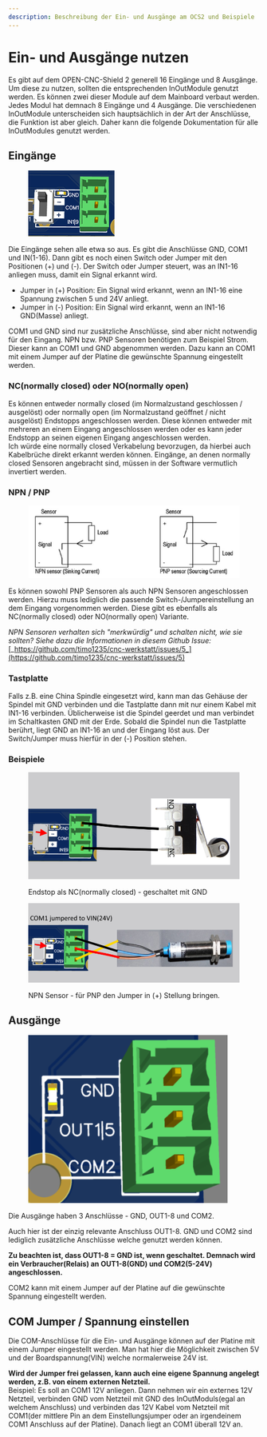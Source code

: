 ```yaml
---
description: Beschreibung der Ein- und Ausgänge am OCS2 und Beispiele
---
```


# Ein- und Ausgänge nutzen

Es gibt auf dem OPEN-CNC-Shield 2 generell 16 Eingänge und 8 Ausgänge. Um diese zu nutzen, sollten die entsprechenden InOutModule genutzt werden. Es können zwei dieser Module auf dem Mainboard verbaut werden. Jedes Modul hat demnach 8 Eingänge und 4 Ausgänge. Die verschiedenen InOutModule unterscheiden sich hauptsächlich in der Art der Anschlüsse, die Funktion ist aber gleich. Daher kann die folgende Dokumentation für alle InOutModules genutzt werden.

## Eingänge

<figure><img src="../../.gitbook/assets/in.png" alt=""><figcaption></figcaption></figure>

Die Eingänge sehen alle etwa so aus. Es gibt die Anschlüsse GND, COM1 und IN(1-16). Dann gibt es noch einen Switch oder Jumper mit den Positionen (+) und (-). Der Switch oder Jumper steuert, was an IN1-16 anliegen muss, damit ein Signal erkannt wird.&#x20;

* Jumper in (+) Position: Ein Signal wird erkannt, wenn an IN1-16 eine Spannung zwischen 5 und 24V anliegt.&#x20;
* Jumper in (-) Position: Ein Signal wird erkannt, wenn an IN1-16 GND(Masse) anliegt.

COM1 und GND sind nur zusätzliche Anschlüsse, sind aber nicht notwendig für den Eingang. NPN bzw. PNP Sensoren benötigen zum Beispiel Strom. Dieser kann an COM1 und GND abgenommen werden. Dazu kann an COM1 mit einem Jumper auf der Platine die gewünschte Spannung eingestellt werden.&#x20;

### **NC(normally closed) oder NO(normally open)**

Es können entweder normally closed (im Normalzustand geschlossen / ausgelöst) oder normally open (im Normalzustand geöffnet / nicht ausgelöst) Endstopps angeschlossen werden. Diese können entweder mit mehreren an einem Eingang angeschlossen werden oder es kann jeder Endstopp an seinen eigenen Eingang angeschlossen werden.\
Ich würde eine normally closed Verkabelung bevorzugen, da hierbei auch Kabelbrüche direkt erkannt werden können. Eingänge, an denen normally closed Sensoren angebracht sind, müssen in der Software vermutlich invertiert werden.

### NPN / PNP

<figure><img src="../../.gitbook/assets/transistor-sensor-1.jpg" alt=""><figcaption></figcaption></figure>

Es können sowohl PNP Sensoren als auch NPN Sensoren angeschlossen werden. Hierzu muss lediglich die passende Switch-/Jumpereinstellung an dem Eingang vorgenommen werden. Diese gibt es ebenfalls als NC(normally closed) oder NO(normally open) Variante.

_NPN Sensoren verhalten sich "merkwürdig" und schalten nicht, wie sie sollten? Siehe dazu die Informationen in diesem Github Issue:_ [_https://github.com/timo1235/cnc-werkstatt/issues/5_](https://github.com/timo1235/cnc-werkstatt/issues/5)

### Tastplatte

Falls z.B. eine China Spindle eingesetzt wird, kann man das Gehäuse der Spindel mit GND verbinden und die Tastplatte dann mit nur einem Kabel mit IN1-16 verbinden.  Üblicherweise ist die Spindel geerdet und man verbindet im Schaltkasten GND mit der Erde. Sobald die Spindel nun die Tastplatte berührt, liegt GND an IN1-16 an und der Eingang löst aus. Der Switch/Jumper muss hierfür in der (-) Position stehen.

### Beispiele

<figure><img src="../../.gitbook/assets/in_nc_example.png" alt=""><figcaption><p>Endstop als NC(normally closed) - geschaltet mit GND</p></figcaption></figure>

<figure><img src="../../.gitbook/assets/in_npn_example.png" alt=""><figcaption><p>NPN Sensor - für PNP den Jumper in (+) Stellung bringen.</p></figcaption></figure>

## Ausgänge

<figure><img src="../../.gitbook/assets/ausgang.png" alt=""><figcaption></figcaption></figure>

Die Ausgänge haben 3 Anschlüsse - GND, OUT1-8 und COM2.

Auch hier ist der einzig relevante Anschluss OUT1-8. GND und COM2 sind lediglich zusätzliche Anschlüsse welche genutzt werden können.&#x20;

**Zu beachten ist, dass OUT1-8 = GND ist, wenn geschaltet. Demnach wird ein Verbraucher(Relais) an OUT1-8(GND) und COM2(5-24V) angeschlossen.**

COM2 kann mit einem Jumper auf der Platine auf die gewünschte Spannung eingestellt werden.&#x20;

## COM Jumper / Spannung einstellen

Die COM-Anschlüsse für die Ein- und Ausgänge können auf der Platine mit einem Jumper eingestellt werden. Man hat hier die Möglichkeit zwischen 5V und der Boardspannung(VIN) welche normalerweise 24V ist.

**Wird der Jumper frei gelassen, kann auch eine eigene Spannung angelegt werden, z.B. von einem externen Netzteil.**  \
Beispiel: Es soll an COM1 12V anliegen. Dann nehmen wir ein externes 12V Netzteil, verbinden GND vom Netzteil mit GND des InOutModuls(egal an welchem Anschluss) und verbinden das 12V Kabel vom Netzteil mit COM1(der mittlere Pin an dem Einstellungsjumper oder an irgendeinem COM1 Anschluss auf der Platine). Danach liegt an COM1 überall 12V an.
